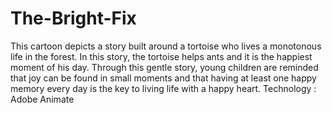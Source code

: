 # The-Bright-Fix
This cartoon depicts a story built around a tortoise who lives a monotonous life in the forest. In this story, the tortoise helps ants and it is the happiest moment of his day. Through this gentle story, young children are reminded that joy can be found in small moments and that having at least one happy memory every day is the key to living life with a happy heart.
Technology : Adobe Animate
